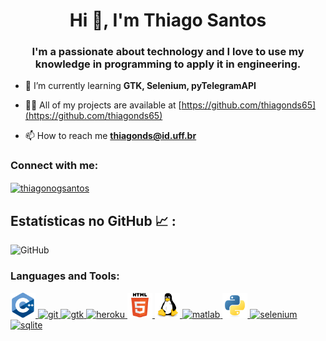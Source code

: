 <h1 align="center">Hi 👋, I'm Thiago Santos</h1>
<h3 align="center">I'm a passionate about technology and I love to use my knowledge in programming to apply it in engineering.</h3>

- 🌱 I’m currently learning **GTK, Selenium, pyTelegramAPI**

- 👨‍💻 All of my projects are available at [https://github.com/thiagonds65](https://github.com/thiagonds65)

- 📫 How to reach me **thiagonds@id.uff.br**

<h3 align="left">Connect with me:</h3>
<p align="left">
<a href="https://instagram.com/thiagonogsantos" target="blank"><img align="center" src="https://cdn.jsdelivr.net/npm/simple-icons@3.0.1/icons/instagram.svg" alt="thiagonogsantos" height="30" width="40" /></a>
</p>

## Estatísticas no GitHub :chart_with_upwards_trend: :

![GitHub](https://github-readme-stats.vercel.app/api?username=thiagonds65)

<h3 align="left">Languages and Tools:</h3>
<p align="left"> <a href="https://www.w3schools.com/cpp/" target="_blank"> <img src="https://raw.githubusercontent.com/devicons/devicon/master/icons/cplusplus/cplusplus-original.svg" alt="cplusplus" width="40" height="40"/> </a> <a href="https://git-scm.com/" target="_blank"> <img src="https://www.vectorlogo.zone/logos/git-scm/git-scm-icon.svg" alt="git" width="40" height="40"/> </a> <a href="https://www.gtk.org/" target="_blank"> <img src="https://upload.wikimedia.org/wikipedia/commons/7/71/GTK_logo.svg" alt="gtk" width="40" height="40"/> </a> <a href="https://heroku.com" target="_blank"> <img src="https://www.vectorlogo.zone/logos/heroku/heroku-icon.svg" alt="heroku" width="40" height="40"/> </a> <a href="https://www.w3.org/html/" target="_blank"> <img src="https://raw.githubusercontent.com/devicons/devicon/master/icons/html5/html5-original-wordmark.svg" alt="html5" width="40" height="40"/> </a> <a href="https://www.linux.org/" target="_blank"> <img src="https://raw.githubusercontent.com/devicons/devicon/master/icons/linux/linux-original.svg" alt="linux" width="40" height="40"/> </a> <a href="https://www.mathworks.com/" target="_blank"> <img src="https://raw.githubusercontent.com/simple-icons/simple-icons/master/icons/mathworks.svg" alt="matlab" width="40" height="40"/> </a> <a href="https://www.python.org" target="_blank"> <img src="https://raw.githubusercontent.com/devicons/devicon/master/icons/python/python-original.svg" alt="python" width="40" height="40"/> </a> <a href="https://www.selenium.dev" target="_blank"> <img src="https://raw.githubusercontent.com/detain/svg-logos/780f25886640cef088af994181646db2f6b1a3f8/svg/selenium-logo.svg" alt="selenium" width="40" height="40"/> </a> <a href="https://www.sqlite.org/" target="_blank"> <img src="https://www.vectorlogo.zone/logos/sqlite/sqlite-icon.svg" alt="sqlite" width="40" height="40"/> </a> </p>

